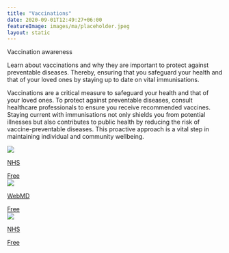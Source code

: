 ```yaml
---
title: "Vaccinations"
date: 2020-09-01T12:49:27+06:00
featureImage: images/ma/placeholder.jpeg
layout: static
---
```


Vaccination awareness

Learn about vaccinations and why they are important to protect against preventable diseases. Thereby, ensuring that you safeguard your health and that of your loved ones by staying up to date on vital immunisations.

Vaccinations are a critical measure to safeguard your health and that of your loved ones. To protect against preventable diseases, consult healthcare professionals to ensure you receive recommended vaccines. Staying current with immunisations not only shields you from potential illnesses but also contributes to public health by reducing the risk of vaccine-preventable diseases. This proactive approach is a vital step in maintaining individual and community wellbeing.

<a class="ma-link" href="https://www.nhs.uk/conditions/vaccinations/why-vaccination-is-important-and-the-safest-way-to-protect-yourself/"><div class="ma-card ma-card-Health"><div class="ma-icon"><img src ="/images/Icon-check - health - opacity.svg"/></div><div class="ma-name"><p>NHS</p></div><div class="ma-paid-text"><span>Free</span></div></div></a><a class="ma-link" href="https://www.webmd.com/children/vaccines/immunizations-vaccines-power-of-preparation"><div class="ma-card ma-card-Health"><div class="ma-icon"><img src ="/images/Icon-check - health - opacity.svg"/></div><div class="ma-name"><p>WebMD</p></div><div class="ma-paid-text"><span>Free</span></div></div></a><a class="ma-link" href="https://www.nhs.uk/conditions/vaccinations/book-flu-vaccination/"><div class="ma-card ma-card-Health"><div class="ma-icon"><img src ="/images/Icon-check - health - opacity.svg"/></div><div class="ma-name"><p>NHS</p></div><div class="ma-paid-text"><span>Free</span></div></div></a>  

<br/><br/>






